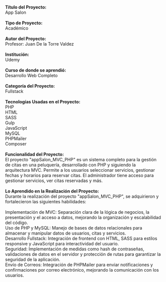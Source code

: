 <strong>Título del Proyecto:</strong> <br/>
App Salon<br/>
<br/>
<strong>Tipo de Proyecto:</strong><br/>
Académico<br/>
<br/>
<strong>Autor del Proyecto:</strong><br/>
Profesor: Juan De la Torre Valdez<br/>
<br/>
<strong>Institución:</strong><br/>
Udemy<br/>
<br/>
<strong>Curso de donde se aprendió:</strong><br/>
Desarrollo Web Completo<br/>
<br/>
<strong>Categoría del Proyecto:</strong><br/>
Fullstack<br/>
<br/>
<strong>Tecnologías Usadas en el Proyecto:</strong><br/>
PHP <br/>
HTML <br/>
SASS <br/>
Gulp <br/>
JavaScript <br/>
MySQL <br/>
PHPMailer <br/>
Composer <br/>
<br/>
<strong>Funcionalidad del Proyecto:</strong><br/>
El proyecto "appSalon_MVC_PHP" es un sistema completo para la gestión de citas en una peluquería, desarrollado con PHP y siguiendo la arquitectura MVC. Permite a los usuarios seleccionar servicios, gestionar fechas y horarios para reservar citas. El administrador tiene acceso para gestionar servicios, ver citas reservadas y más.<br/>
<br/>
<strong>Lo Aprendido en la Realización del Proyecto:</strong><br/>
Durante la realización del proyecto "appSalon_MVC_PHP", se adquirieron y fortalecieron las siguientes habilidades:<br/>
<br/>
Implementación de MVC: Separación clara de la lógica de negocios, la presentación y el acceso a datos, mejorando la organización y escalabilidad del código.<br/>
Uso de PHP y MySQL: Manejo de bases de datos relacionales para almacenar y manipular datos de usuarios, citas y servicios.<br/>
Desarrollo Fullstack: Integración de frontend con HTML, SASS para estilos responsive y JavaScript para interactividad del usuario.<br/>
Seguridad: Implementación de medidas como hash de contraseñas, validaciones de datos en el servidor y protección de rutas para garantizar la seguridad de la aplicación.<br/>
Envío de Correos: Integración de PHPMailer para enviar notificaciones y confirmaciones por correo electrónico, mejorando la comunicación con los usuarios.<br/>
